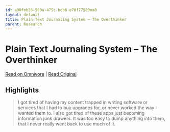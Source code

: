 ```yaml
---
id: a90feb26-569a-475c-bcb6-e70f77580ea0
layout: default
title: Plain Text Journaling System – The Overthinker
parent: Research
---
```


# Plain Text Journaling System – The Overthinker

[Read on Omnivore](https://omnivore.app/me/https-georgecoghill-wordpress-com-plain-text-18b670a7873) | [Read Original](https://georgecoghill.wordpress.com/plain-text)

## Highlights

> I got tired of having my content trapped in writing software or services that I had to buy upgrades for, or never worked the way I wanted them to. I also got tired of these apps just becoming information junk drawers. It was too easy to dump anything into them, that I never really went back to use much of it.

